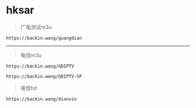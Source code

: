 # hksar
> 广电测试m3u
```
https://backin.wang/guangdian
```

---

> 电信m3u
```
https://backin.wang/GDIPTV
```
```
https://backin.wang/GDIPTV-SP
```
> 电信txt
```
https://backin.wang/dianxin
```
<!-- 
> 电信国内直连
```
https://git.backin.us.kg/https://raw.githubusercontent.com/ngdikman/hksar/main/GDIPTV.m3u
```
> 电信备用国内直连
```
https://git.backin.us.kg/https://raw.githubusercontent.com/ngdikman/hksar/main/GDIPTV-SP.m3u
```
-->

